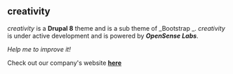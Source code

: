 ## creativity
_creativity_ is a **Drupal 8** theme and is a sub theme of _Bootstrap _. _creativity_ is  under active development and is powered by **_OpenSense Labs_**.

_Help me to improve it!_

Check out our company's website [**here**](https://opensenselabs.com)
